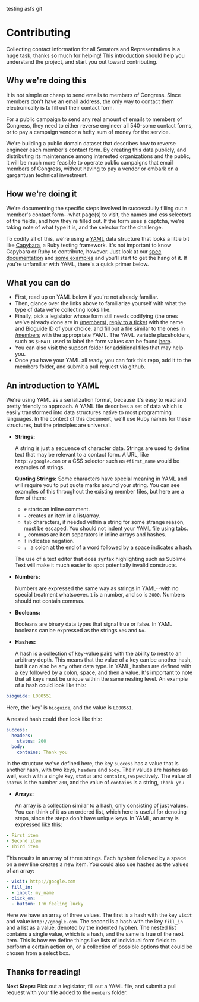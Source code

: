 testing
asfs
git
# Contributing

Collecting contact information for all Senators and Representatives is a huge task, thanks so much for helping! This introduction should help you understand the project, and start you out toward contributing.

## Why we're doing this

It is not simple or cheap to send emails to members of Congress. Since members don't have an email address, the only way to contact them electronically is to fill out their contact form.

For a public campaign to send any real amount of emails to members of Congress, they need to either reverse engineer all 540-some contact forms, or to pay a campaign vendor a hefty sum of money for the service.

We're building a public domain dataset that describes how to reverse engineer each member's contact form. By creating this data publicly, and distributing its maintenance among interested organizations and the public, it will be much more feasible to operate public campaigns that email members of Congress, without having to pay a vendor or embark on a gargantuan technical investment.

## How we're doing it

We're documenting the specific steps involved in successfully filling out a member's contact form--what page(s) to visit, the names and css selectors of the fields, and how they're filled out. If the form uses a captcha, we're taking note of what type it is, and the selector for the challenge.

To codify all of this, we're using a [YAML](http://www.yaml.org) data structure that looks a little bit like [Capybara](http://jnicklas.github.io/capybara/), a Ruby testing framework. It's not important to know Capybara or Ruby to contribute, however. Just look at our [spec documentation](../documentation/schema.md) and [some examples](../members) and you'll start to get the hang of it. If you're unfamiliar with YAML, there's a quick primer below.

## What you can do

- First, read up on YAML below if you're not already familiar.
- Then, glance over the links above to familiarize yourself with what the type of data we're collecting looks like.
- Finally, pick a legislator whose form still needs codifying (the ones we've already done are in [/members](../members)), [reply to a ticket](https://github.com/unitedstates/congress-contact/issues/new) with the name and Bioguide ID of your choice, and fill out a file similar to the ones in [/members](../members) with the appropriate YAML. The YAML variable placeholders, such as  `$EMAIL` used to label the form values can be found [here](https://github.com/unitedstates/contact-congress/blob/master/support/variables.yaml).
- You can also visit the [support folder](https://github.com/unitedstates/contact-congress/blob/master/support/) for additional files that may help you.
- Once you have your YAML all ready, you can fork this repo, add it to the members folder, and submit a pull request via github.

## An introduction to YAML

We're using YAML as a serialization format, because it's easy to read and pretty friendly to approach. A YAML file describes a set of data which is easily transformed into data structures native to most programming languages. In the context of this document, we'll use Ruby names for these structures, but the principles are universal.

- **Strings:**

  A string is just a sequence of character data. Strings are used to define text that may be relevant to a contact form. A URL, like `http://google.com` or a CSS selector such as `#first_name` would be examples of strings.
  
  **Quoting Strings:** Some characters have special meaning in YAML and will require you to put quote marks around your string. You can see examples of this throughout the existing member files, but here are a few of them:

  - `#` starts an inline comment.
  - `-` creates an item in a list/array.
  - `tab` characters, if needed within a string for some strange reason, must be escaped. You should not indent your YAML file using tabs.
  - `,` commas are item separators in inline arrays and hashes.
  - `!` indicates negation.
  - `: ` a colon at the end of a word followed by a space indicates a hash.
 
  The use of a text editor that does syntax highlighting such as Sublime Text will make it much easier to spot potentially invalid constructs.
  
- **Numbers:**
  
  Numbers are expressed the same way as strings in YAML--with no special treatment whatsoever. `1` is a number, and so is `2000`. Numbers should not contain commas.

- **Booleans:**

  Booleans are binary data types that signal true or false. In YAML booleans can be expressed as the strings `Yes` and `No`.

- **Hashes:**
  
  A hash is a collection of key-value pairs with the ability to nest to an arbitrary depth. This means that the value of a key can be another hash, but it can also be any other data type. In YAML, hashes are defined with a key followed by a colon, space, and then a value. It's important to note that all keys must be unique within the same nesting level. An example of a hash could look like this:

```yaml
bioguide: L000551
```
  
  Here, the 'key' is `bioguide`, and the value is `L000551`.
  
  A nested hash could then look like this:
  
```yaml
success:
  headers:
    status: 200
  body:
    contains: Thank you
```
  
  In the structure we've defined here, the key `success` has a value that is another hash, with two keys, `headers` and `body`. Their values are hashes as well, each with a single key, `status` and `contains`, respectively. The value of `status` is the number `200`, and the value of `contains` is a string, `Thank you`

- **Arrays:**

  An array is a collection similar to a hash, only consisting of just values. You can think of it as an ordered list, which here is useful for denoting steps, since the steps don't have unique keys. In YAML, an array is expressed like this:
  
```yaml
- First item
- Second item
- Third item
```
  
  This results in an array of three strings. Each hyphen followed by a space on a new line creates a new item. You could also use hashes as the values of an array:
  
```yaml
- visit: http://google.com
- fill_in:
  - input: my_name
- click_on:
  - button: I'm feeling lucky
```
  
  Here we have an array of three values. The first is a hash with the key `visit` and value `http://google.com`. The second is a hash with the key `fill_in` and a list as a value, denoted by the indented hyphen. The nested list contains a single value, which is a hash, and the same is true of the next item. This is how we define things like lists of individual form fields to perform a certain action on, or a collection of possible options that could be chosen from a select box.
  
## Thanks for reading!

**Next Steps:** Pick out a legislator, fill out a YAML file, and submit a pull request with your file added to the `members` folder.
